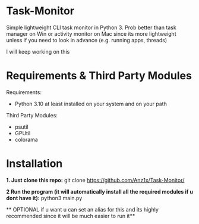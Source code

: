 # Task-Monitor
Simple lightweight CLI task monitor in Python 3. Prob better than task manager on Win or activity monitor on Mac since its more lightweight unless if you need to look in advance (e.g. running apps, threads)

I will keep working on this

# Requirements & Third Party Modules

Requirements:
- Python 3.10 at least installed on your system and on your path

Third Party Modules:
- psutil
- GPUtil
- colorama

# Installation

**1. Just clone this repo:**
        git clone https://github.com/Anz1x/Task-Monitor/
        
**2 Run the program (it will automatically install all the required modules if u dont have it):**
        python3 main.py    
        
** OPTIONAL if u want u can set an alias for this and its highly recommended since it will be much easier to run it**
